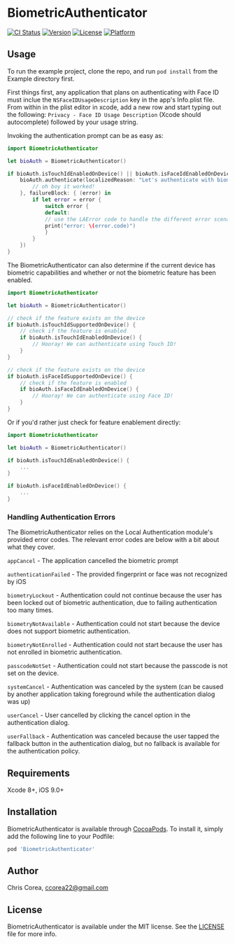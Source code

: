 # BiometricAuthenticator

[![CI Status](http://img.shields.io/travis/Chris-Corea/BiometricAuthenticator.svg?style=flat)](https://travis-ci.org/Chris-Corea/BiometricAuthenticator)
[![Version](https://img.shields.io/cocoapods/v/BiometricAuthenticator.svg?style=flat)](http://cocoapods.org/pods/BiometricAuthenticator)
[![License](https://img.shields.io/cocoapods/l/BiometricAuthenticator.svg?style=flat)](http://cocoapods.org/pods/BiometricAuthenticator)
[![Platform](https://img.shields.io/cocoapods/p/BiometricAuthenticator.svg?style=flat)](http://cocoapods.org/pods/BiometricAuthenticator)

## Usage

To run the example project, clone the repo, and run `pod install` from the Example directory first.

First things first, any application that plans on authenticating with Face ID must inclue the `NSFaceIDUsageDescription` key in the app's Info.plist file. From within in the plist editor in xcode, add a new row and start typing out the following:  `Privacy - Face ID Usage Description` (Xcode should autocomplete) followed by your usage string.

Invoking the authentication prompt can be as easy as:

```swift
import BiometricAuthenticator

let bioAuth = BiometricAuthenticator()

if bioAuth.isTouchIdEnabledOnDevice() || bioAuth.isFaceIdEnabledOnDevice() {
    bioAuth.authenticate(localizedReason: "Let's authenticate with biometrics!", successBlock: {
        // oh boy it worked!
    }, failureBlock: { (error) in
        if let error = error {
            switch error {
            default:
            // use the LAError code to handle the different error scenarios
            print("error: \(error.code)")
            }
        }
    })
}
```

The BiometricAuthenticator can also determine if the current device has biometric capabilities and whether or not the biometric feature has been enabled.

```swift
import BiometricAuthenticator

let bioAuth = BiometricAuthenticator()

// check if the feature exists on the device
if bioAuth.isTouchIdSupportedOnDevice() {
    // check if the feature is enabled
    if bioAuth.isTouchIdEnabledOnDevice() {
        // Hooray! We can authenticate using Touch ID!
    }
}

// check if the feature exists on the device
if bioAuth.isFaceIdSupportedOnDevice() {
    // check if the feature is enabled
    if bioAuth.isFaceIdEnabledOnDevice() {
        // Hooray! We can authenticate using Face ID!
    }
}
```

Or if you'd rather just check for feature enablement directly:

```swift
import BiometricAuthenticator

let bioAuth = BiometricAuthenticator()

if bioAuth.isTouchIdEnabledOnDevice() {
    ...
}

if bioAuth.isFaceIdEnabledOnDevice() {
    ...
}
```

### Handling Authentication Errors

The BiometricAuthenticator relies on the Local Authentication module's provided
error codes. The relevant error codes are below with a bit about what they cover.

`appCancel` - The application cancelled the biometric prompt

`authenticationFailed` - The provided fingerprint or face was not recognized by iOS

`biometryLockout` - Authentication could not continue because the user has been locked
out of biometric authentication, due to failing authentication too many times.

`biometryNotAvailable` - Authentication could not start because the device does not support
biometric authentication.

`biometryNotEnrolled` - Authentication could not start because the user has not enrolled in
biometric authentication.

`passcodeNotSet` - Authentication could not start because the passcode is not set on the device.

`systemCancel` - Authentication was canceled by the system (can be caused by another application
taking foreground while the authentication dialog was up)

`userCancel` - User cancelled by clicking the cancel option in the authentication dialog.

`userFallback` - Authentication was canceled because the user tapped the fallback button in the
authentication dialog, but no fallback is available for the authentication policy.

## Requirements

Xcode 8+, iOS 9.0+

## Installation

BiometricAuthenticator is available through [CocoaPods](http://cocoapods.org). To install
it, simply add the following line to your Podfile:

```ruby
pod 'BiometricAuthenticator'
```

## Author

Chris Corea, ccorea22@gmail.com

## License

BiometricAuthenticator is available under the MIT license. See the [LICENSE](https://github.com/Chris-Corea/BiometricAuthenticator/blob/master/LICENSE) file for more info.
